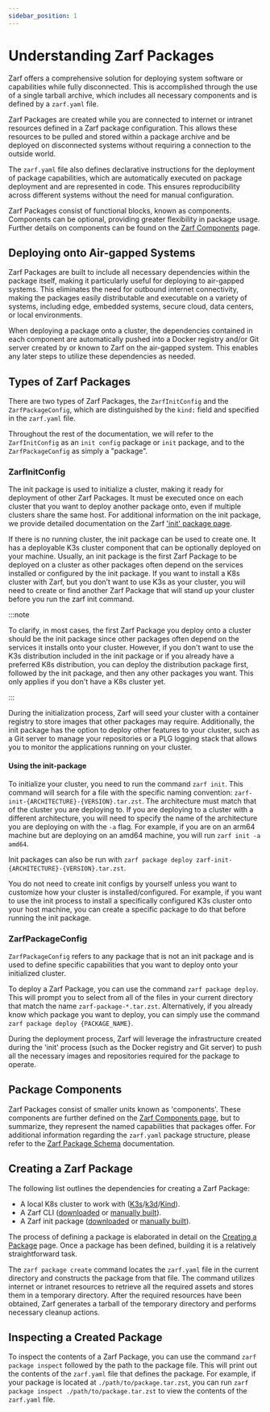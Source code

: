 ```yaml
---
sidebar_position: 1
---
```


# Understanding Zarf Packages

Zarf offers a comprehensive solution for deploying system software or capabilities while fully disconnected. This is accomplished through the use of a single tarball archive, which includes all necessary components and is defined by a `zarf.yaml` file.

Zarf Packages are created while you are connected to internet or intranet resources defined in a Zarf package configuration.  This allows these resources to be pulled and stored within a package archive and be deployed on disconnected systems without requiring a connection to the outside world.

The `zarf.yaml` file also defines declarative instructions for the deployment of package capabilities, which are automatically executed on package deployment and are represented in code. This ensures reproducibility across different systems without the need for manual configuration.

Zarf Packages consist of functional blocks, known as components. Components can be optional, providing greater flexibility in package usage. Further details on components can be found on the [Zarf Components](./2-zarf-components.md) page.

## Deploying onto Air-gapped Systems

Zarf Packages are built to include all necessary dependencies within the package itself, making it particularly useful for deploying to air-gapped systems. This eliminates the need for outbound internet connectivity, making the packages easily distributable and executable on a variety of systems, including edge, embedded systems, secure cloud, data centers, or local environments.

When deploying a package onto a cluster, the dependencies contained in each component are automatically pushed into a Docker registry and/or Git server created by or known to Zarf on the air-gapped system. This enables any later steps to utilize these dependencies as needed.

## Types of Zarf Packages

There are two types of Zarf Packages, the `ZarfInitConfig` and the `ZarfPackageConfig`, which are distinguished by the `kind:` field and specified in the `zarf.yaml` file.

Throughout the rest of the documentation, we will refer to the `ZarfInitConfig` as an `init config` package or `init` package, and to the `ZarfPackageConfig` as simply a "package".

### ZarfInitConfig

The init package is used to initialize a cluster, making it ready for deployment of other Zarf Packages. It must be executed once on each cluster that you want to deploy another package onto, even if multiple clusters share the same host. For additional information on the init package, we provide detailed documentation on the Zarf ['init' package page](./3-the-zarf-init-package.md).

If there is no running cluster, the init package can be used to create one. It has a deployable K3s cluster component that can be optionally deployed on your machine. Usually, an init package is the first Zarf Package to be deployed on a cluster as other packages often depend on the services installed or configured by the init package. If you want to install a K8s cluster with Zarf, but you don’t want to use K3s as your cluster, you will need to create or find another Zarf Package that will stand up your cluster before you run the zarf init command. 

:::note

To clarify, in most cases, the first Zarf Package you deploy onto a cluster should be the init package since other packages often depend on the services it installs onto your cluster. However, if you don't want to use the K3s distribution included in the init package or if you already have a preferred K8s distribution, you can deploy the distribution package first, followed by the init package, and then any other packages you want. This only applies if you don't have a K8s cluster yet. 

:::

During the initialization process, Zarf will seed your cluster with a container registry to store images that other packages may require. Additionally, the init package has the option to deploy other features to your cluster, such as a Git server to manage your repositories or a PLG logging stack that allows you to monitor the applications running on your cluster.

#### Using the init-package

To initialize your cluster, you need to run the command `zarf init`. This command will search for a file with the specific naming convention: `zarf-init-{ARCHITECTURE}-{VERSION}.tar.zst`. The architecture must match that of the cluster you are deploying to. If you are deploying to a cluster with a different architecture, you will need to specify the name of the architecture you are deploying on with the `-a` flag. For example, if you are on an arm64 machine but are deploying on an amd64 machine, you will run `zarf init -a amd64`.

Init packages can also be run with `zarf package deploy zarf-init-{ARCHITECTURE}-{VERSION}.tar.zst`.

You do not need to create init configs by yourself unless you want to customize how your cluster is installed/configured. For example, if you want to use the init process to install a specifically configured K3s cluster onto your host machine, you can create a specific package to do that before running the init package.

### ZarfPackageConfig

`ZarfPackageConfig` refers to any package that is not an init package and is used to define specific capabilities that you want to deploy onto your initialized cluster.

To deploy a Zarf Package, you can use the command `zarf package deploy`. This will prompt you to select from all of the files in your current directory that match the name `zarf-package-*.tar.zst`. Alternatively, if you already know which package you want to deploy, you can simply use the command `zarf package deploy {PACKAGE_NAME}`.

During the deployment process, Zarf will leverage the infrastructure created during the 'init' process (such as the Docker registry and Git server) to push all the necessary images and repositories required for the package to operate.

## Package Components

Zarf Packages consist of smaller units known as 'components'. These components are further defined on the [Zarf Components page](./2-zarf-components.md), but to summarize, they represent the named capabilities that packages offer. For additional information regarding the `zarf.yaml` package structure, please refer to the [Zarf Package Schema](../3-zarf-schema.md) documentation.

## Creating a Zarf Package

The following list outlines the dependencies for creating a Zarf Package:

- A local K8s cluster to work with ([K3s](https://k3s.io/)/[k3d](https://k3d.io/v5.4.1/)/[Kind](https://kind.sigs.k8s.io/docs/user/quick-start#installation)).
- A Zarf CLI ([downloaded](https://github.com/defenseunicorns/zarf/releases) or [manually built](../1-the-zarf-cli/1-building-your-own-cli.md)).
- A Zarf init package ([downloaded](https://github.com/defenseunicorns/zarf/releases) or [manually built](../1-the-zarf-cli/1-building-your-own-cli.md)).

The process of defining a package is elaborated in detail on the [Creating a Package](../../13-walkthroughs/0-using-zarf-package-create.md) page. Once a package has been defined, building it is a relatively straightforward task.

The `zarf package create` command locates the `zarf.yaml` file in the current directory and constructs the package from that file. The command utilizes internet or intranet resources to retrieve all the required assets and stores them in a temporary directory. After the required resources have been obtained, Zarf generates a tarball of the temporary directory and performs necessary cleanup actions.


## Inspecting a Created Package

To inspect the contents of a Zarf Package, you can use the command `zarf package inspect` followed by the path to the package file. This will print out the contents of the `zarf.yaml` file that defines the package. For example, if your package is located at `./path/to/package.tar.zst`, you can run `zarf package inspect ./path/to/package.tar.zst` to view the contents of the `zarf.yaml` file.
